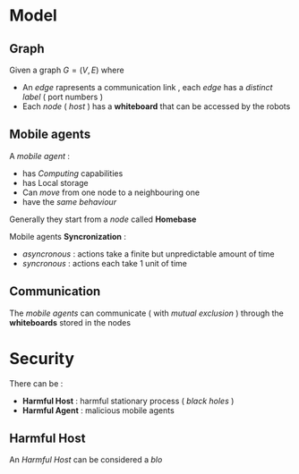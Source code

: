 # Model

## Graph

Given a graph $G=(V,E)$ where 
+ An *edge* rapresents a communication link , each *edge* has a *distinct label* ( port numbers )
+ Each *node* ( *host* ) has a **whiteboard** that can be accessed by the robots
## Mobile agents

A *mobile agent* :
+ has *Computing* capabilities
+ has Local storage
+ Can *move* from one node to a neighbouring one
+ have the *same behaviour*

Generally they start from a *node* called **Homebase**

Mobile agents **Syncronization** : 
+ *asyncronous* : actions take a finite but unpredictable amount of time
+ *syncronous* : actions each take $1$ unit of time
## Communication

The *mobile agents* can communicate ( with *mutual exclusion* ) through the **whiteboards** stored in the nodes 

# Security

There can be : 
+ **Harmful Host** : harmful stationary process ( *black holes* ) 
+ **Harmful Agent** : malicious mobile agents 

## Harmful Host

An *Harmful Host* can be considered a *blo*